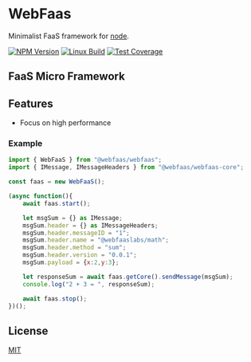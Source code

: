 # WebFaas

Minimalist FaaS framework for [node](http://nodejs.org).

[![NPM Version][npm-image]][npm-url]
[![Linux Build][travis-image]][travis-url]
[![Test Coverage][coveralls-image]][coveralls-url]

## FaaS Micro Framework

## Features
  * Focus on high performance

### Example
```javascript
import { WebFaaS } from "@webfaas/webfaas";
import { IMessage, IMessageHeaders } from "@webfaas/webfaas-core";

const faas = new WebFaaS();

(async function(){
    await faas.start();

    let msgSum = {} as IMessage;
    msgSum.header = {} as IMessageHeaders;
    msgSum.header.messageID = "1";
    msgSum.header.name = "@webfaaslabs/math";
    msgSum.header.method = "sum";
    msgSum.header.version = "0.0.1";
    msgSum.payload = {x:2,y:3};

    let responseSum = await faas.getCore().sendMessage(msgSum);
    console.log("2 + 3 = ", responseSum);

    await faas.stop();
})();
```

## License

[MIT](LICENSE)

[npm-image]: https://img.shields.io/npm/v/@webfaas/webfaas.svg
[npm-url]: https://npmjs.org/package/@webfaas/webfaas

[travis-image]: https://img.shields.io/travis/webfaas/webfaas/master.svg?label=linux
[travis-url]: https://travis-ci.org/webfaas/webfaas

[coveralls-image]: https://img.shields.io/coveralls/github/webfaas/webfaas/master.svg
[coveralls-url]: https://coveralls.io/github/webfaas/webfaas?branch=master